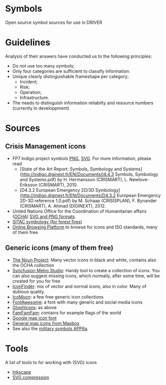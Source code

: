 # Symbols
Open source symbol sources for use in DRIVER

# Guidelines
Analysis of their answers have conducted us to the following principles:
- Do not use too many symbols;
- Only four categories are sufficient to classify information:
- Unique clearly distinguishable frameshape per category; 
  - Incident;
  - Risk;
  - Operation;
  - Infrastructure.
- The needs to distinguish information reliabilty and resource numbers (currently in developpment)

# Sources

## Crisis Management icons
- FP7 Indigo project symbols [PNG](http://indigo.diginext.fr/Images/Symbols/INDIGO_Final_Emergency_Set_PNG_1.0.zip), [SVG](http://indigo.diginext.fr/Images/Symbols/INDIGO_Final_Emergency_Set_SVG_1.0.zip). For more information, please read
  - [State of the Art Report: Symbols, Symbology and Systems](http://indigo.diginext.fr/EN/Documents/I4.4.3 Symbols, Symbology and Systems.pdf) by H. Hermansson (CRISMART), L. Newlove-Eriksson (CRISMART), 2010.
  - [D4.3.2 European Emergency 2D/3D Symbology](http://indigo.diginext.fr/EN/Documents/D4.3.2 European Emergency 2D-3D reference 1.0.pdf) by M. Schaap (CRISISPLAN), F. Bynander (CRISMART), A. Ahmad (DIGINEXT), 2012.
- United Nations Office for the Coordination of Humanitarian affairs
([OCHA](http://www.unocha.org/top-stories/all-stories/ocha-launches-500-free-humanitarian-symbols)) [SVG and PNG formats](https://thenounproject.com/ochaavmu/uploads/)
- [SITAC symbology (for forest fires)](https://www.in-prep.eu/wp-content/uploads/2018/05/Symbology-SITAC.pdf)
- [Online Browsing Platform](https://www.iso.org/obp/ui/en/#search) to browse for icons and ISO standards, many of them free.

## Generic icons (many of them free)
- [The Noun Project](thenounproject.com): Many vector icons in black and white, contains also the OCHA collection 
- [Syncfusion Metro Studio](https://www.syncfusion.com/downloads/metrostudio): Handy tool to create a collection of icons. You can also suggest missing icons, which normally, after some time, will be created for you for free
- [IconFinder](iconfinder.com): mix of vector and normal icons, also in color. Many of dubious quality.
- [IcoMoon](https://icomoon.io): a few free generic icon collections
- [FontAwesome](https://fortawesome.github.io/Font-Awesome): a font with many generic and social media icons
- [GlyphIcons](glyphicons.com): as above
- [FamFamFam](www.famfamfam.com/lab/icons): contains for example flags of the world
- [Google map icon font](http://map-icons.com)
- [General map icons from Mapbox](https://www.mapbox.com/maki-icons)
- See also the [military symbols APP6a](https://www.spatialillusions.com/milsymbol/).

# Tools

A list of tools to for working with (SVG) icons
- [Inkscape](https://inkscape.org)
- [SVG compression](https://jakearchibald.github.io/svgomg)
